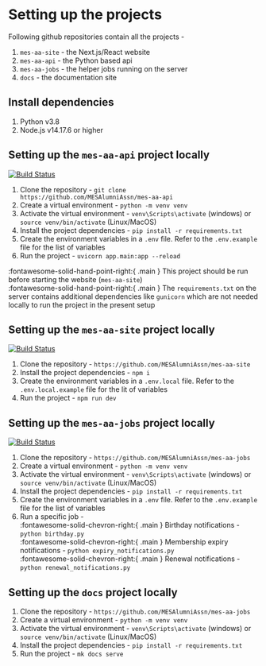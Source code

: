 # Setting up the projects

Following github repositories contain all the projects -

1. `mes-aa-site` - the Next.js/React website
2. `mes-aa-api` - the Python based api
3. `mes-aa-jobs` - the helper jobs running on the server
4. `docs` - the documentation site

## **Install dependencies**

1. Python v3.8
2. Node.js v14.17.6 or higher

## **Setting up the `mes-aa-api` project locally**

[![Build Status](https://app.travis-ci.com/MESAlumniAssn/mes-aa-api.svg?branch=main)](https://app.travis-ci.com/MESAlumniAssn/mes-aa-api)

1. Clone the repository - `git clone https://github.com/MESAlumniAssn/mes-aa-api`
2. Create a virtual environment - `python -m venv venv`
3. Activate the virtual environment - `venv\Scripts\activate` (windows) or `source venv/bin/activate` (Linux/MacOS)
4. Install the project dependencies - `pip install -r requirements.txt`
5. Create the environment variables in a `.env` file. Refer to the `.env.example` file for the list of variables
6. Run the project - `uvicorn app.main:app --reload`
   <br />

:fontawesome-solid-hand-point-right:{ .main } This project should be run before starting the website (`mes-aa-site`)<br />
:fontawesome-solid-hand-point-right:{ .main } The `requirements.txt` on the server contains additional dependencies like `gunicorn` which are not needed locally to run the project in the present setup

## **Setting up the `mes-aa-site` project locally**

[![Build Status](https://app.travis-ci.com/MESAlumniAssn/mes-aa-site.svg?branch=main)](https://app.travis-ci.com/MESAlumniAssn/mes-aa-site)

1. Clone the repository - `https://github.com/MESAlumniAssn/mes-aa-site`
2. Install the project dependencies - `npm i`
3. Create the environment variables in a `.env.local` file. Refer to the `.env.local.example` file for the lit of variables
4. Run the project - `npm run dev`

## **Setting up the `mes-aa-jobs` project locally**

[![Build Status](https://app.travis-ci.com/MESAlumniAssn/mes-aa-jobs.svg?branch=main)](https://app.travis-ci.com/MESAlumniAssn/mes-aa-jobs)

1. Clone the repository - `https://github.com/MESAlumniAssn/mes-aa-jobs`
2. Create a virtual environment - `python -m venv venv`
3. Activate the virtual environment - `venv\Scripts\activate` (windows) or `source venv/bin/activate` (Linux/MacOS)
4. Install the project dependencies - `pip install -r requirements.txt`
5. Create the environment variables in a `.env` file. Refer to the `.env.example` file for the list of variables
6. Run a specific job -<br />
   :fontawesome-solid-chevron-right:{ .main } Birthday notifications - `python birthday.py`<br />
   :fontawesome-solid-chevron-right:{ .main } Membership expiry notifications - `python expiry_notifications.py`<br />
   :fontawesome-solid-chevron-right:{ .main } Renewal notifications - `python renewal_notifications.py`

## **Setting up the `docs` project locally**

1. Clone the repository - `https://github.com/MESAlumniAssn/mes-aa-jobs`
2. Create a virtual environment - `python -m venv venv`
3. Activate the virtual environment - `venv\Scripts\activate` (windows) or `source venv/bin/activate` (Linux/MacOS)
4. Install the project dependencies - `pip install -r requirements.txt`
5. Run the project - `mk docs serve`
